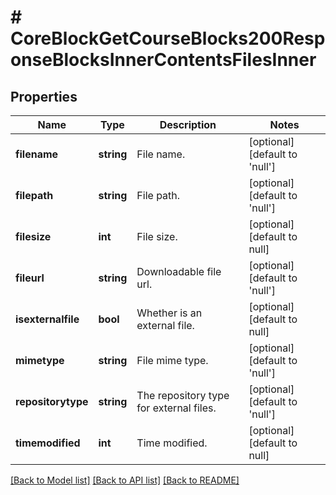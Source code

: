 # # CoreBlockGetCourseBlocks200ResponseBlocksInnerContentsFilesInner

## Properties

Name | Type | Description | Notes
------------ | ------------- | ------------- | -------------
**filename** | **string** | File name. | [optional] [default to 'null']
**filepath** | **string** | File path. | [optional] [default to 'null']
**filesize** | **int** | File size. | [optional] [default to null]
**fileurl** | **string** | Downloadable file url. | [optional] [default to 'null']
**isexternalfile** | **bool** | Whether is an external file. | [optional] [default to null]
**mimetype** | **string** | File mime type. | [optional] [default to 'null']
**repositorytype** | **string** | The repository type for external files. | [optional] [default to 'null']
**timemodified** | **int** | Time modified. | [optional] [default to null]

[[Back to Model list]](../../README.md#models) [[Back to API list]](../../README.md#endpoints) [[Back to README]](../../README.md)
